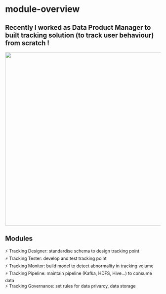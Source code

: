 # module-overview
## Recently I worked as Data Product Manager to built tracking solution (to track user behaviour) from scratch !

<p align="center">
  <kbd>
    <img src="product_demo.gif"  width="560" />
  </kbd>
</p>


## Modules

⚡️ Tracking Designer: standardise schema to design tracking point\
⚡️ Tracking Tester: develop and test tracking point\
⚡️ Tracking Monitor: build model to detect abnormality in tracking volume \
⚡️ Tracking Pipeline: maintain pipeline (Kafka, HDFS, Hive...) to consume data \
⚡️ Tracking Governance: set rules for data privarcy, data storage

